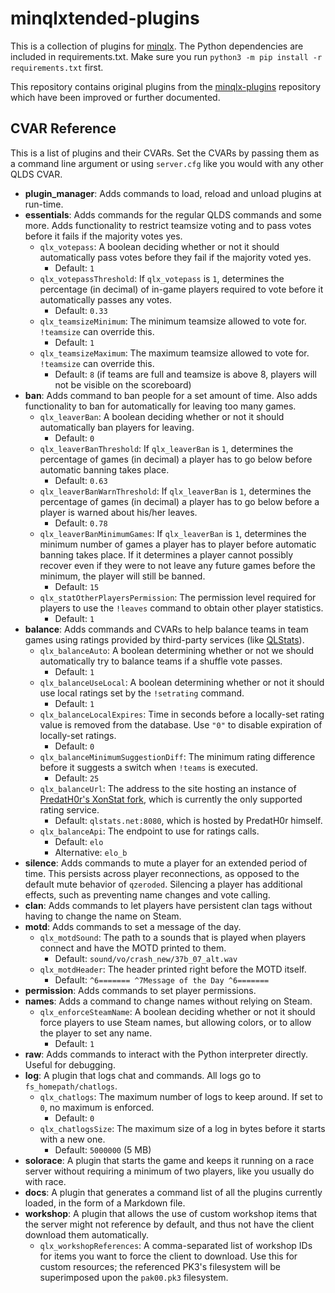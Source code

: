 # minqlxtended-plugins
This is a collection of plugins for [minqlx](https://github.com/tjone270/minqlxtended).
The Python dependencies are included in requirements.txt. Make sure you run `python3 -m pip install -r requirements.txt` first.

This repository contains original plugins from the [minqlx-plugins](https://github.com/MinoMino/minqlx-plugins) repository which have been improved or further documented.

## CVAR Reference
This is a list of plugins and their CVARs. Set the CVARs by passing them as a command line argument or using `server.cfg`
like you would with any other QLDS CVAR.

- **plugin_manager**: Adds commands to load, reload and unload plugins at run-time.
- **essentials**: Adds commands for the regular QLDS commands and some more. Adds functionality to restrict teamsize voting and to pass votes before it fails if the majority votes yes.
  - `qlx_votepass`: A boolean deciding whether or not it should automatically pass votes before they fail if the majority voted yes.
    - Default: `1`
  - `qlx_votepassThreshold`: If `qlx_votepass` is `1`, determines the percentage (in decimal) of in-game players required to vote before it automatically passes any votes.
    - Default: `0.33`
  - `qlx_teamsizeMinimum`: The minimum teamsize allowed to vote for. `!teamsize` can override this.
    - Default: `1`
  - `qlx_teamsizeMaximum`: The maximum teamsize allowed to vote for. `!teamsize` can override this.
    - Default: `8` (if teams are full and teamsize is above 8, players will not be visible on the scoreboard)
- **ban**: Adds command to ban people for a set amount of time. Also adds functionality to ban for automatically for leaving too many games.
  - `qlx_leaverBan`: A boolean deciding whether or not it should automatically ban players for leaving.
    - Default: `0`
  - `qlx_leaverBanThreshold`:  If `qlx_leaverBan` is `1`, determines the percentage of games (in decimal) a player has
  to go below before automatic banning takes place.
    - Default: `0.63`
  - `qlx_leaverBanWarnThreshold`: If `qlx_leaverBan` is `1`, determines the percentage of games (in decimal) a player has
  to go below before a player is warned about his/her leaves.
    - Default: `0.78`
  - `qlx_leaverBanMinimumGames`: If `qlx_leaverBan` is `1`, determines the minimum number of games a player has to player before automatic banning takes place. If it determines a player cannot possibly recover even if they were to not leave any future games before the minimum, the player will  still be banned.
    - Default: `15`
  - `qlx_statOtherPlayersPermission`: The permission level required for players to use the `!leaves` command to obtain other player statistics.
    - Default: `1`
- **balance**: Adds commands and CVARs to help balance teams in team games using ratings provided by third-party services (like [QLStats](https://qlstats.net)). 
  - `qlx_balanceAuto`: A boolean determining whether or not we should automatically try to balance teams if a shuffle vote passes.
    - Default: `1`
  - `qlx_balanceUseLocal`: A boolean determining whether or not it should use local ratings set by the `!setrating` command.
    - Default: `1`
  - `qlx_balanceLocalExpires`: Time in seconds before a locally-set rating value is removed from the database. Use `"0"` to disable expiration of locally-set ratings.
    - Default: `0`
  - `qlx_balanceMinimumSuggestionDiff`: The minimum rating difference before it suggests a switch when `!teams` is executed.
    - Default: `25`
  - `qlx_balanceUrl`: The address to the site hosting an instance of [PredatH0r's XonStat fork](https://github.com/PredatH0r/XonStat), which is currently the only supported rating service.
    - Default: `qlstats.net:8080`, which is hosted by PredatH0r himself.
  - `qlx_balanceApi`: The endpoint to use for ratings calls.
    - Default: `elo`
    - Alternative: `elo_b`
- **silence**: Adds commands to mute a player for an extended period of time. This persists across player reconnections, as opposed to the default mute behavior of `qzeroded`. Silencing a player has additional effects, such as preventing name changes and vote calling.
- **clan**: Adds commands to let players have persistent clan tags without having to change the name on Steam.
- **motd**: Adds commands to set a message of the day.
  - `qlx_motdSound`: The path to a sounds that is played when players connect and have the MOTD printed to them.
    - Default: `sound/vo/crash_new/37b_07_alt.wav`
  - `qlx_motdHeader`: The header printed right before the MOTD itself.
    - Default: `^6======= ^7Message of the Day ^6=======`
- **permission**: Adds commands to set player permissions.
- **names**: Adds a command to change names without relying on Steam.
  - `qlx_enforceSteamName`: A boolean deciding whether or not it should force players to use Steam names,
    but allowing colors, or to allow the player to set any name.
    - Default: `1`
- **raw**: Adds commands to interact with the Python interpreter directly. Useful for debugging.
- **log**: A plugin that logs chat and commands. All logs go to `fs_homepath/chatlogs`.
  - `qlx_chatlogs`: The maximum number of logs to keep around. If set to `0`, no maximum is enforced.
    - Default: `0`
  - `qlx_chatlogsSize`: The maximum size of a log in bytes before it starts with a new one.
    - Default: `5000000` (5 MB)
- **solorace**: A plugin that starts the game and keeps it running on a race server without requiring a minimum of two players, like you usually do with race.
- **docs**: A plugin that generates a command list of all the plugins currently loaded, in the form of a Markdown file.
- **workshop**: A plugin that allows the use of custom workshop items that the server might not reference by default, and thus not have the client download them automatically.
  - `qlx_workshopReferences`: A comma-separated list of workshop IDs for items you want to force the client to download. Use this for custom resources; the referenced PK3's filesystem will be superimposed upon the `pak00.pk3` filesystem.